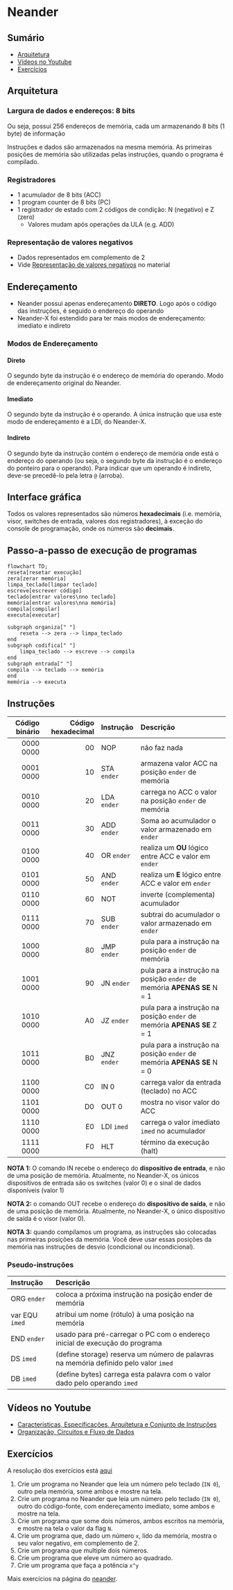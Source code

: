 # Neander

## Sumário

* [Arquitetura](#arquitetura)
* [Vídeos no Youtube](#vídeos-no-youtube)
* [Exercícios](#exercícios)

## Arquitetura

### Largura de dados e endereços: 8 bits

Ou seja, possui 256 endereços de memória, cada um armazenando 8 bits (1 byte) de 
informação

Instruções e dados são armazenados na mesma memória. As primeiras posições de
memória são utilizadas pelas instruções, quando o programa é compilado.

### Registradores

* 1 acumulador de 8 bits (ACC)
* 1 program counter de 8 bits (PC)
* 1 registrador de estado com 2 códigos de condição: N (negativo) e Z (zero)
    * Valores mudam após operações da ULA (e.g. ADD)

### Representação de valores negativos

* Dados representados em complemento de 2
* Vide <a href="tanenbaum.pdf#page=550">Representação de valores negativos</a> 
  no material

## Endereçamento

* Neander possui apenas endereçamento **DIRETO**. Logo após o código das 
  instruções, é seguido o endereço do operando
* Neander-X foi estendido para ter mais modos de endereçamento: imediato e 
indireto

### Modos de Endereçamento

#### Direto

O segundo byte da instrução é o endereço de memória do operando. Modo de 
endereçamento original do Neander.

#### Imediato

O segundo byte da instrução é o operando. A única instrução que usa este modo de 
endereçamento é a LDI, do Neander-X.

#### Indireto

O segundo byte da instrução contém o endereço de memória onde está o endereço do
operando (ou seja, o segundo byte da instrução é o endereço do ponteiro para o 
operando). Para indicar que um operando é indireto, deve-se precedê-lo pela letra 
`@` (arroba).

## Interface gráfica

Todos os valores representados são números **hexadecimais** (i.e. memória, visor, switches
de entrada, valores dos registradores), à exceção do console de programação, onde os números
são **decimais**.

## Passo-a-passo de execução de programas

```mermaid
flowchart TD;
reseta[resetar execução]
zera[zerar memória]
limpa_teclado[limpar teclado]
escreve[escrever código]
teclado[entrar valores\nno teclado]
memória[entrar valores\nna memória]
compila[compilar]
executa[executar]

subgraph organiza[" "]
	reseta --> zera --> limpa_teclado
end
subgraph codifica[" "]
	limpa_teclado --> escreve --> compila
end
subgraph entrada[" "]
compila --> teclado --> memória
end
memória --> executa
```



## Instruções

| Código binário | Código hexadecimal |     Instrução |                                           Descrição |
|---------------:|-------------------:|:--------------|:----------------------------------------------------|
|      0000 0000 |                 00 | NOP           | não faz nada                                        |
|      0001 0000 |                 10 | STA `ender`   | armazena valor ACC na posição `ender` de memória    |
|      0010 0000 |                 20 | LDA `ender`   | carrega no ACC o valor na posição `ender` de memória |
|      0011 0000 |                 30 | ADD `ender`   | Soma ao acumulador o valor armazenado em `ender`    |
|      0100 0000 |                 40 | OR `ender`    | realiza um **OU** lógico entre ACC e valor em `ender` |
|      0101 0000 |                 50 | AND `ender`   | realiza um **E** lógico entre ACC e valor em `ender`  |
|      0110 0000 |                 60 | NOT           | inverte (complementa) acumulador                    |
|      0111 0000 |                 70 | SUB `ender`   | subtrai do acumulador o valor armazenado em `ender` |
|      1000 0000 |                 80 | JMP `ender`   | pula para a instrução na posição `ender` de memória |
|      1001 0000 |                 90 | JN `ender`    | pula para a instrução na posição `ender` de memória **APENAS SE** N = 1 |
|      1010 0000 |                 A0 | JZ `ender`    | pula para a instrução na posição `ender` de memória **APENAS SE** Z = 1 |
|      1011 0000 |                 B0 | JNZ `ender`   | pula para a instrução na posição `ender` de memória **APENAS SE** N = 0 |
|      1100 0000 |                 C0 | IN 0    | carrega valor da entrada (teclado) no ACC |
|      1101 0000 |                 D0 | OUT 0   | mostra no visor valor do ACC |
|      1110 0000 |                 E0 | LDI `imed`    | carrega o valor imediato `imed` no acumulador       |
|      1111 0000 |                 F0 | HLT           | término da execução (halt)                          |

**NOTA 1:** O comando IN recebe o endereço do **dispositivo de entrada**, e não de uma 
posição de memória. Atualmente, no Neander-X, os únicos dispositivos de entrada são 
os switches (valor 0) e o sinal de dados disponíveis (valor 1)

**NOTA 2:** o comando OUT recebe o endereço do **dispositivo de saída**, e não de uma 
posição de memória. Atualmente, no Neander-X, o único dispositivo de saída é o visor 
(valor 0).

**NOTA 3:** quando compilamos um programa, as instruções são colocadas nas primeiras
posições da memória. Você deve usar essas posições da memória nas instruções de desvio
(condicional ou incondicional).

### Pseudo-instruções

|      Instrução |                                                     Descrição |
|:---------------|:--------------------------------------------------------------|
| ORG `ender`    | coloca a próxima instrução  na posição ender de memória       |
| var EQU `imed` | atribui um nome (rótulo) à uma posição na memória            |
| END `ender`    | usado para pré-carregar o PC com o endereço inicial de execução do programa |
| DS `imed`      | (define storage) reserva um número de palavras na memória definido pelo valor `imed` |
| DB `imed`      | (define bytes) carrega esta palavra com o valor dado pelo operando `imed` |                


## Vídeos no Youtube

* [Características, Especificações, Arquitetura e Conjunto de Instruções](
https://youtu.be/lHppuOeUN3A?list=PLWwYNisj4aJP1QgaaNv2nlhRIYCHAeaqV)
* [Organização, Circuitos e Fluxo de Dados](
https://youtu.be/diAU-PBY1IY?list=PLWwYNisj4aJP1QgaaNv2nlhRIYCHAeaqV)

## Exercícios

A resolução dos exercícios está [aqui](neander/resoluções)

1. Crie um programa no Neander que leia um número pelo teclado (`IN 0`), outro 
pela memória, some ambos e mostre na tela.
2. Crie um programa no Neander que leia um número pelo teclado (`IN 0`), outro 
do código-fonte, com endereçamento imediato, some ambos e mostre na tela.
3. Crie um programa que some dois números, ambos escritos na memória, e mostre
   na tela o valor da flag `N`.
4. Crie um programa que, dado um número `x`, lido da memória, mostra o seu
   valor negativo, em complemento de 2.
5. Crie um programa que multiple dois números.
6. Crie um programa que eleve um número ao quadrado.
7. Crie um programa que faça a potência `x^y`

Mais exercícios na página do [neander](https://www.inf.ufrgs.br/arq/wiki/doku.php?id=neander).
